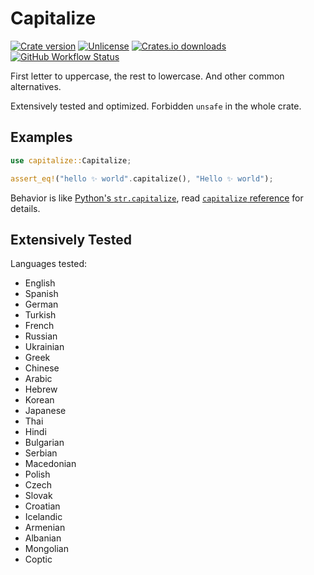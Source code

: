 # Capitalize

[![Crate version](https://img.shields.io/crates/v/capitalize)](https://crates.io/crates/capitalize)
[![Unlicense](https://img.shields.io/crates/l/capitalize)](https://unlicense.org/)
[![Crates.io downloads](https://img.shields.io/crates/d/capitalize)](https://crates.io/crates/capitalize)
[![GitHub Workflow Status](https://img.shields.io/github/workflow/status/jhg/capitalize-rs/Test%20&%20Lint/main)](https://github.com/jhg/capitalize-rs/actions/workflows/test.yml)

First letter to uppercase, the rest to lowercase. And other common alternatives.

Extensively tested and optimized. Forbidden `unsafe` in the whole crate.

## Examples

```rust
use capitalize::Capitalize;

assert_eq!("hello ✨ world".capitalize(), "Hello ✨ world");
```

Behavior is like [Python's `str.capitalize`], read [`capitalize` reference][Capitalize::capitalize] for details.

## Extensively Tested

Languages tested:

- English
- Spanish
- German
- Turkish
- French
- Russian
- Ukrainian
- Greek
- Chinese
- Arabic
- Hebrew
- Korean
- Japanese
- Thai
- Hindi
- Bulgarian
- Serbian
- Macedonian
- Polish
- Czech
- Slovak
- Croatian
- Icelandic
- Armenian
- Albanian
- Mongolian
- Coptic

[Capitalize::capitalize]: https://docs.rs/capitalize/latest/capitalize/trait.Capitalize.html#tymethod.capitalize
[Python's `str.capitalize`]: https://docs.python.org/3/library/stdtypes.html#str.capitalize
